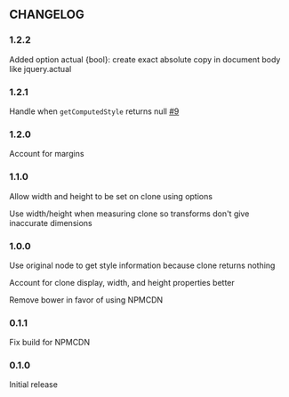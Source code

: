 ## CHANGELOG

### 1.2.2

Added option actual {bool}: create exact absolute copy in document body like jquery.actual

### 1.2.1

Handle when `getComputedStyle` returns null [#9](https://github.com/souporserious/get-node-dimensions/pull/9)

### 1.2.0

Account for margins

### 1.1.0

Allow width and height to be set on clone using options

Use width/height when measuring clone so transforms don't give inaccurate dimensions

### 1.0.0

Use original node to get style information because clone returns nothing

Account for clone display, width, and height properties better

Remove bower in favor of using NPMCDN

### 0.1.1

Fix build for NPMCDN

### 0.1.0

Initial release
